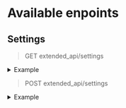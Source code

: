 # Available enpoints

## Settings

> GET extended_api/settings
<details>
<summary>Example</summary>

```bash
curl <redmine-host>/extended_api/settings
```

</details>

> POST extended_api/settings

<details>
<summary>Example</summary>

```bash
curl --header "Content-Type: application/json" \
  --request POST \
  --data '{"settings": { "app_title": "MegaRedmine" } }' \
  <redmine-host>/extended_api/settings
```

</details>